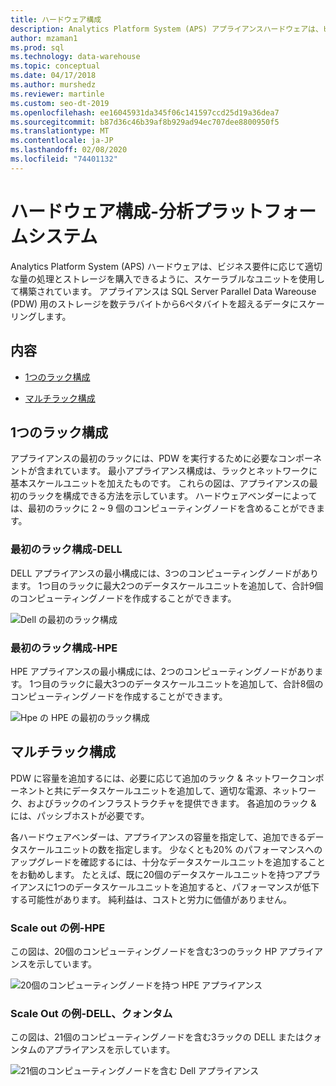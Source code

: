 ```yaml
---
title: ハードウェア構成
description: Analytics Platform System (APS) アプライアンスハードウェアは、ビジネス要件に応じて適切な量の処理とストレージを購入できるように、スケーラブルなユニットを使用して構築されています。 アプライアンスは、並列データウェアハウスのストレージを数テラバイトから6ペタバイトを超えるデータにスケーリングします。
author: mzaman1
ms.prod: sql
ms.technology: data-warehouse
ms.topic: conceptual
ms.date: 04/17/2018
ms.author: murshedz
ms.reviewer: martinle
ms.custom: seo-dt-2019
ms.openlocfilehash: ee16045931da345f06c141597ccd25d19a36dea7
ms.sourcegitcommit: b87d36c46b39af8b929ad94ec707dee8800950f5
ms.translationtype: MT
ms.contentlocale: ja-JP
ms.lasthandoff: 02/08/2020
ms.locfileid: "74401132"
---
```

# <a name="hardware-configurations---analytics-platform-system"></a>ハードウェア構成-分析プラットフォームシステム
Analytics Platform System (APS) ハードウェアは、ビジネス要件に応じて適切な量の処理とストレージを購入できるように、スケーラブルなユニットを使用して構築されています。 アプライアンスは SQL Server Parallel Data Wareouse (PDW) 用のストレージを数テラバイトから6ペタバイトを超えるデータにスケーリングします。  
  
## <a name="contents"></a>内容  
  
-   [1つのラック構成](#section1)  
  
-   [マルチラック構成](#section2)  

  
## <a name="section1"></a>1つのラック構成  
アプライアンスの最初のラックには、PDW を実行するために必要なコンポーネントが含まれています。 最小アプライアンス構成は、ラックとネットワークに基本スケールユニットを加えたものです。 これらの図は、アプライアンスの最初のラックを構成できる方法を示しています。 ハードウェアベンダーによっては、最初のラックに 2 ~ 9 個のコンピューティングノードを含めることができます。  
  
### <a name="first-rack-configurations---dell"></a>最初のラック構成-DELL  
DELL アプライアンスの最小構成には、3つのコンピューティングノードがあります。 1つ目のラックに最大2つのデータスケールユニットを追加して、合計9個のコンピューティングノードを作成することができます。  
  
![Dell の最初のラック構成](media/first-rack-configurations-dell.png "Dell の最初のラック構成")  
  
### <a name="first-rack-configurations---hpe"></a>最初のラック構成-HPE  
HPE アプライアンスの最小構成には、2つのコンピューティングノードがあります。 1つ目のラックに最大3つのデータスケールユニットを追加して、合計8個のコンピューティングノードを作成することができます。  
  
![Hpe の HPE の最初のラック構成](media/first-rack-configurations-hpe.png "HPE の最初のラック構成")  
  
## <a name="section2"></a>マルチラック構成  
PDW に容量を追加するには、必要に応じて追加のラック & ネットワークコンポーネントと共にデータスケールユニットを追加して、適切な電源、ネットワーク、およびラックのインフラストラクチャを提供できます。 各追加のラック & には、パッシブホストが必要です。  
  
各ハードウェアベンダーは、アプライアンスの容量を指定して、追加できるデータスケールユニットの数を指定します。 少なくとも20% のパフォーマンスへのアップグレードを確認するには、十分なデータスケールユニットを追加することをお勧めします。 たとえば、既に20個のデータスケールユニットを持つアプライアンスに1つのデータスケールユニットを追加すると、パフォーマンスが低下する可能性があります。 純利益は、コストと労力に価値がありません。  
  
### <a name="scale-out-example---hpe"></a>Scale out の例-HPE  
この図は、20個のコンピューティングノードを含む3つのラック HP アプライアンスを示しています。  
  
![20個のコンピューティングノードを持つ HPE アプライアンス](media/scale-out-hpe.png "20個のコンピューティングノードを持つ HPE アプライアンス")  
  
### <a name="scale-out-example---dell-quanta"></a>Scale Out の例-DELL、クォンタム  
この図は、21個のコンピューティングノードを含む3ラックの DELL またはクォンタムのアプライアンスを示しています。  
  
![21個のコンピューティングノードを含む Dell アプライアンス](media/scale-out-dell.png "21個のコンピューティングノードを含む Dell アプライアンス")  
 
